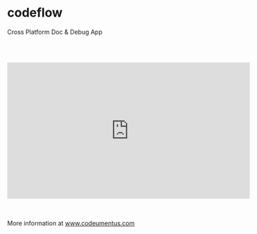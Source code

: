 # codeflow
Cross Platform Doc &amp; Debug App

<br><br>
<iframe width="560" height="315" src="https://www.youtube.com/embed/JY0uqx7A1vM" frameborder="0" allow="autoplay; encrypted-media" allowfullscreen></iframe>

<br><br>
More information at <a href="http://www.codeumentus.com">www.codeumentus.com</a>
